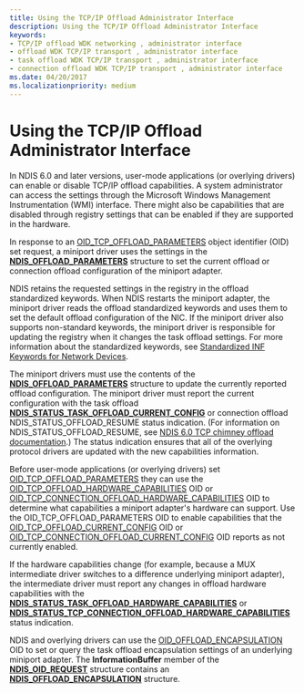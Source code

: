 ```yaml
---
title: Using the TCP/IP Offload Administrator Interface
description: Using the TCP/IP Offload Administrator Interface
keywords:
- TCP/IP offload WDK networking , administrator interface
- offload WDK TCP/IP transport , administrator interface
- task offload WDK TCP/IP transport , administrator interface
- connection offload WDK TCP/IP transport , administrator interface
ms.date: 04/20/2017
ms.localizationpriority: medium
---
```


# Using the TCP/IP Offload Administrator Interface





In NDIS 6.0 and later versions, user-mode applications (or overlying drivers) can enable or disable TCP/IP offload capabilities. A system administrator can access the settings through the Microsoft Windows Management Instrumentation (WMI) interface. There might also be capabilities that are disabled through registry settings that can be enabled if they are supported in the hardware.

In response to an [OID\_TCP\_OFFLOAD\_PARAMETERS](./oid-tcp-offload-parameters.md) object identifier (OID) set request, a miniport driver uses the settings in the [**NDIS\_OFFLOAD\_PARAMETERS**](/windows-hardware/drivers/ddi/ntddndis/ns-ntddndis-_ndis_offload_parameters) structure to set the current offload or connection offload configuration of the miniport adapter.

NDIS retains the requested settings in the registry in the offload standardized keywords. When NDIS restarts the miniport adapter, the miniport driver reads the offload standardized keywords and uses them to set the default offload configuration of the NIC. If the miniport driver also supports non-standard keywords, the miniport driver is responsible for updating the registry when it changes the task offload settings. For more information about the standardized keywords, see [Standardized INF Keywords for Network Devices](standardized-inf-keywords-for-network-devices.md).

The miniport drivers must use the contents of the [**NDIS\_OFFLOAD\_PARAMETERS**](/windows-hardware/drivers/ddi/ntddndis/ns-ntddndis-_ndis_offload_parameters) structure to update the currently reported offload configuration. The miniport driver must report the current configuration with the task offload [**NDIS\_STATUS\_TASK\_OFFLOAD\_CURRENT\_CONFIG**](./ndis-status-task-offload-current-config.md) or connection offload NDIS\_STATUS\_OFFLOAD\_RESUME status indication. (For information on NDIS\_STATUS\_OFFLOAD\_RESUME, see [NDIS 6.0 TCP chimney offload documentation](full-tcp-offload.md).) The status indication ensures that all of the overlying protocol drivers are updated with the new capabilities information.

Before user-mode applications (or overlying drivers) set [OID\_TCP\_OFFLOAD\_PARAMETERS](./oid-tcp-offload-parameters.md) they can use the [OID\_TCP\_OFFLOAD\_HARDWARE\_CAPABILITIES](./oid-tcp-offload-hardware-capabilities.md) OID or [OID\_TCP\_CONNECTION\_OFFLOAD\_HARDWARE\_CAPABILITIES](./oid-tcp-connection-offload-hardware-capabilities.md) OID to determine what capabilities a miniport adapter's hardware can support. Use the OID\_TCP\_OFFLOAD\_PARAMETERS OID to enable capabilities that the [OID\_TCP\_OFFLOAD\_CURRENT\_CONFIG](./oid-tcp-offload-current-config.md) OID or [OID\_TCP\_CONNECTION\_OFFLOAD\_CURRENT\_CONFIG](./oid-tcp-connection-offload-current-config.md) OID reports as not currently enabled.

If the hardware capabilities change (for example, because a MUX intermediate driver switches to a difference underlying miniport adapter), the intermediate driver must report any changes in offload hardware capabilities with the [**NDIS\_STATUS\_TASK\_OFFLOAD\_HARDWARE\_CAPABILITIES**](./ndis-status-task-offload-hardware-capabilities.md) or [**NDIS\_STATUS\_TCP\_CONNECTION\_OFFLOAD\_HARDWARE\_CAPABILITIES**](./ndis-status-tcp-connection-offload-hardware-capabilities.md) status indication.

NDIS and overlying drivers can use the [OID\_OFFLOAD\_ENCAPSULATION](./oid-offload-encapsulation.md) OID to set or query the task offload encapsulation settings of an underlying miniport adapter. The **InformationBuffer** member of the [**NDIS\_OID\_REQUEST**](/windows-hardware/drivers/ddi/oidrequest/ns-oidrequest-ndis_oid_request) structure contains an [**NDIS\_OFFLOAD\_ENCAPSULATION**](/windows-hardware/drivers/ddi/encapsulationconfig/ns-encapsulationconfig-ndis_offload_encapsulation) structure.

 

